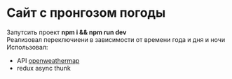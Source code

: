 # Сайт с пронгозом погоды
Запутсить проект __npm i && npm run dev__\
Реализовал переключиени в зависимости от времени года и дня и ночи  
Использовал:  
- API [openweathermap](https://openweathermap.org/api)
- redux async thunk
